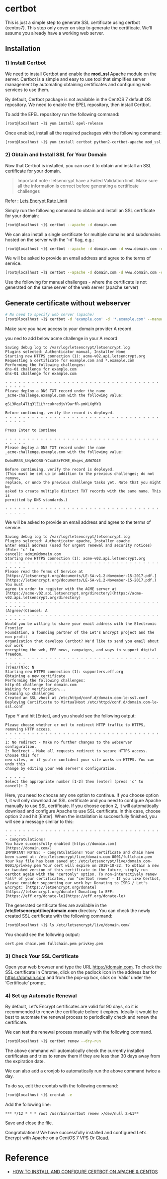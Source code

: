 # certbot

This is just a simple step to generate SSL certificate using certbot (centos7). This step only cover on step to generate the certificate. We'll assume you already have a working web server. 
 
## Installation

### 1) Install Certbot
We need to install Certbot and enable the  **mod_ssl**  Apache module on the server. Certbot is a simple and easy to use tool that simplifies server management by automating obtaining certificates and configuring web services to use them.

By default, Certbot package is not available in the CentOS 7 default OS repository. We need to enable the EPEL repository, then install Certbot.

To add the EPEL repository run the following command:

```bash
[root@localhost ~]$ yum install epel-release
```
Once enabled, install all the required packages with the following command:
```bash
[root@localhost ~]$ yum install certbot python2-certbot-apache mod_ssl
```
### 2) Obtain and Install SSL for Your Domain

Now that Certbot is installed, you can use it to obtain and install an SSL certificate for your domain.

> Important note : letsencrypt have a Failed Validation limit. Make sure all the information is correct before generating a certificate challenges

Refer : [Lets Encrypt Rate Limit](https://letsencrypt.org/docs/rate-limits/)

Simply run the following command to obtain and install an SSL certificate for your domain:
```bash
[root@localhost ~]$ certbot --apache -d domain.com
```
We can also install a single certificate for multiple domains and subdomains hosted on the server with the ‘-d’ flag, e.g.:
```bash
[root@localhost ~]$ certbot --apache -d domain.com -d www.domain.com -d domain2.com -d *.domain2.com
```
We will be asked to provide an email address and agree to the terms of service.
```bash
[root@localhost ~]$ certbot --apache -d domain.com -d www.domain.com -d domain2.com -d *.domain2.com
```
Use the following for manual challenges - where the certificate is not generated on the same server of the web server (apache server)

## Generate certificate without webserver
```bash
# No need to specify web server (apache)
[root@localhost ~]$ certbot -d 'example.com' -d '*.example.com' --manual --preferred-challenges dns certonly
```
Make sure you have access to your domain provider A record.

you ned to add below acme challenge in your A record

```
Saving debug log to /var/log/letsencrypt/letsencrypt.log
Plugins selected: Authenticator manual, Installer None
Starting new HTTPS connection (1): acme-v02.api.letsencrypt.org
Requesting a certificate for example.com and *.example.com
Performing the following challenges:
dns-01 challenge for example.com
dns-01 challenge for example.com

- - - - - - - - - - - - - - - - - - - - - - - - - - - - - - - - - - - - - - - -
Please deploy a DNS TXT record under the name
_acme-challenge.example.com with the following value:

gSL3Rqel4Tiq3lZLLYrcukredjvY9arfR-ymKLXgMYQ

Before continuing, verify the record is deployed.
- - - - - - - - - - - - - - - - - - - - - - - - - - - - - - - - - - - - - - - -

Press Enter to Continue

- - - - - - - - - - - - - - - - - - - - - - - - - - - - - - - - - - - - - - - -
Please deploy a DNS TXT record under the name
_acme-challenge.example.com with the following value:

DwbxRB3S_UNyhCQB0-YCxxK3rFCME_6kqes_ANW7O4E

Before continuing, verify the record is deployed.
(This must be set up in addition to the previous challenges; do not remove,
replace, or undo the previous challenge tasks yet. Note that you might be
asked to create multiple distinct TXT records with the same name. This is
permitted by DNS standards.)

- - - - - - - - - - - - - - - - - - - - - - - - - - - - - - - - - - - - - - - -
```


We will be asked to provide an email address and agree to the terms of service.
```
Saving debug log to /var/log/letsencrypt/letsencrypt.log
Plugins selected: Authenticator apache, Installer apache
Enter email address (used for urgent renewal and security notices) (Enter 'c' to
cancel): admin@domain.com
Starting new HTTPS connection (1): acme-v02.api.letsencrypt.org
- - - - - - - - - - - - - - - - - - - - - - - - - - - - - - - - - - - - - - - -
Please read the Terms of Service at
[https://letsencrypt.org/documents/LE-SA-v1.2-November-15-2017.pdf.](https://letsencrypt.org/documents/LE-SA-v1.2-November-15-2017.pdf.) You must
agree in order to register with the ACME server at
[https://acme-v02.api.letsencrypt.org/directory](https://acme-v02.api.letsencrypt.org/directory)
- - - - - - - - - - - - - - - - - - - - - - - - - - - - - - - - - - - - - - - -
(A)gree/(C)ancel: A
- - - - - - - - - - - - - - - - - - - - - - - - - - - - - - - - - - - - - - - -
Would you be willing to share your email address with the Electronic Frontier
Foundation, a founding partner of the Let's Encrypt project and the non-profit
organization that develops Certbot? We'd like to send you email about our work
encrypting the web, EFF news, campaigns, and ways to support digital freedom.
- - - - - - - - - - - - - - - - - - - - - - - - - - - - - - - - - - - - - - - -
(Y)es/(N)o: N
Starting new HTTPS connection (1): supporters.eff.org
Obtaining a new certificate
Performing the following challenges:
http-01 challenge for domain.com
Waiting for verification...
Cleaning up challenges
Created an SSL vhost at /etc/httpd/conf.d/domain.com-le-ssl.conf
Deploying Certificate to VirtualHost /etc/httpd/conf.d/domain.com-le-ssl.conf
```
Type Y and hit [Enter], and you should see the following output:
```
Please choose whether or not to redirect HTTP traffic to HTTPS, removing HTTP access.
- - - - - - - - - - - - - - - - - - - - - - - - - - - - - - - - - - - - - - - -
1: No redirect - Make no further changes to the webserver configuration.
2: Redirect - Make all requests redirect to secure HTTPS access. Choose this for
new sites, or if you're confident your site works on HTTPS. You can undo this
change by editing your web server's configuration.
- - - - - - - - - - - - - - - - - - - - - - - - - - - - - - - - - - - - - - - -
Select the appropriate number [1-2] then [enter] (press 'c' to cancel): 2
```
Here, you need to choose any one option to continue. If you choose option 1, it will only download an SSL certificate and you need to configure Apache manually to use SSL certificate. If you choose option 2, it will automatically download and configure Apache to use SSL certificate. In this case, choose option 2 and hit [Enter]. When the installation is successfully finished, you will see a message similar to this:
```
- - - - - - - - - - - - - - - - - - - - - - - - - - - - - - - - - - - - - - - - 
- Congratulations!
You have successfully enabled [https://domain.com](https://domain.com/)
IMPORTANT NOTES: - Congratulations! Your certificate and chain have been saved at: /etc/letsencrypt/live/domain.com-0001/fullchain.pem Your key file has been saved at: /etc/letsencrypt/live/domain.com-0001/privkey.pem Your cert will expire on 2019-10-22. To obtain a new or tweaked version of this certificate in the future, simply run certbot again with the "certonly" option. To non-interactively renew *all* of your certificates, run "certbot renew" - If you like Certbot, please consider supporting our work by: Donating to ISRG / Let's Encrypt: [https://letsencrypt.org/donate](https://letsencrypt.org/donate) Donating to EFF: [https://eff.org/donate-le](https://eff.org/donate-le)
```
The generated certificate files are available in the **/etc/letsencrypt/live/domain.com** directory. You can check the newly created SSL certificate with the following command:
```bash
[root@localhost ~]$ ls /etc/letsencrypt/live/domain.com/
```
You should see the following output:
```
cert.pem chain.pem fullchain.pem privkey.pem
```
### 3) Check Your SSL Certificate
Open your web browser and type the URL https://domain.com. To check the SSL certificate in Chrome, click on the padlock icon in the address bar for https://domain.com and from the pop-up box, click on ‘Valid’ under the ‘Certificate’ prompt.
### 4) Set up Automatic Renewal
By default, Let’s Encrypt certificates are valid for 90 days, so it is recommended to renew the certificate before it expires. Ideally it would be best to automate the renewal process to periodically check and renew the certificate.

We can test the renewal process manually with the following command.
```bash
[root@localhost ~]$ certbot renew --dry-run
```
The above command will automatically check the currently installed certificates and tries to renew them if they are less than 30 days away from the expiration date.

We can also add a cronjob to automatically run the above command twice a day.

To do so, edit the crontab with the following command:
```bash
[root@localhost ~]$ crontab -e
```

Add the following line:
```
*** */12 * * * root /usr/bin/certbot renew >/dev/null 2>&1**
```
Save and close the file.

Congratulations! We have successfully installed and configured Let’s Encrypt with Apache on a CentOS 7 VPS Or  [Cloud](https://dade2.net/).

# Reference

- [HOW TO INSTALL AND CONFIGURE CERTBOT ON APACHE & CENTOS](https://dade2.net/kb/how-to-install-and-configure-certbot-on-apache-centos/)
